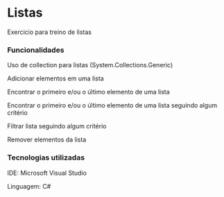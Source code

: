 <!DOCTYPE html>

<html>
  
<head>
  
<meta charset="UTF-8"/>

</head>

<body>
<h1>Listas</h1>
<p>Exercicio para treino de listas</p>


<h3>Funcionalidades</h3> 
<p>Uso de collection para listas (System.Collections.Generic)</p>
<p>Adicionar elementos em uma lista</p>
<p>Encontrar o primeiro e/ou o último elemento de uma lista</p>
<p>Encontrar o primeiro e/ou o último elemento de uma lista seguindo algum critério</p>
<p>Filtrar lista seguindo algum critério</p>
<p>Remover elementos da lista</p>

 
<h3>Tecnologias utilizadas</h3> 
<p>IDE: Microsoft Visual Studio</p>
<p>Linguagem: C#</p>
   
</body>

</html>
